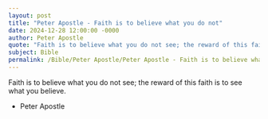 ```yaml
---
layout: post
title: "Peter Apostle - Faith is to believe what you do not"
date: 2024-12-28 12:00:00 -0000
author: Peter Apostle
quote: "Faith is to believe what you do not see; the reward of this faith is to see what you believe."
subject: Bible
permalink: /Bible/Peter Apostle/Peter Apostle - Faith is to believe what you do not
---
```


Faith is to believe what you do not see; the reward of this faith is to see what you believe.

- Peter Apostle
